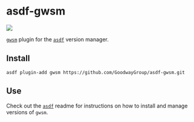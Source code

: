 # asdf-gwsm

![](https://github.com/GoodwayGroup/asdf-gwsm/workflows/test/badge.svg)

[`gwsm`](https://github.com/GoodwayGroup/gwsm) plugin for the [`asdf`](https://github.com/asdf-vm/asdf) version manager.

## Install

```
asdf plugin-add gwsm https://github.com/GoodwayGroup/asdf-gwsm.git
```

## Use

Check out the [`asdf`](https://github.com/asdf-vm/asdf) readme for instructions on how to install and manage versions of `gwsm`.
